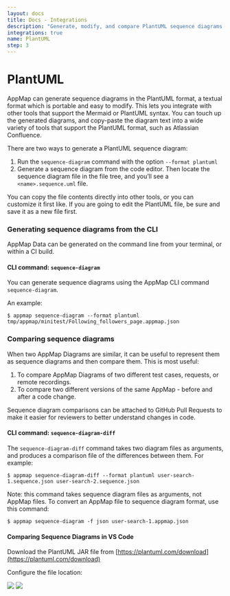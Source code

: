 ```yaml
---
layout: docs
title: Docs - Integrations
description: "Generate, modify, and compare PlantUML sequence diagrams with AppMap. Integrate with tools like Atlassian Confluence. Ideal for code changes and GitHub Pull Requests."
integrations: true
name: PlantUML
step: 3
---
```


# PlantUML

AppMap can generate sequence diagrams in the PlantUML format, a textual format which is portable and easy to modify. This lets you integrate with other tools that support the Mermaid or PlantUML syntax. You can touch up the generated diagrams, and copy-paste the diagram text into a wide variety of tools that support the PlantUML format, such as Atlassian Confluence.

There are two ways to generate a PlantUML sequence diagram:

1. Run the `sequence-diagram` command with the option `--format plantuml`
1. Generate a sequence diagram from the code editor. Then locate the sequence diagram file in the file tree, and you’ll see a `<name>.sequence.uml` file.

You can copy the file contents directly into other tools, or you can customize it first like. If you are going to edit the PlantUML file, be sure and save it as a new file first.

### Generating sequence diagrams from the CLI

AppMap Data can be generated on the command line from your terminal, or within a CI build.

#### CLI command: `sequence-diagram`

You can generate sequence diagrams using the AppMap CLI command `sequence-diagram`.

An example:

```
$ appmap sequence-diagram --format plantuml tmp/appmap/minitest/Following_followers_page.appmap.json
```

### Comparing sequence diagrams

When two AppMap Diagrams are similar, it can be useful to represent them as sequence diagrams and then compare them. This is most useful:

1. To compare AppMap Diagrams of two different test cases, requests, or remote recordings.
1. To compare two different versions of the same AppMap - before and after a code change.

Sequence diagram comparisons can be attached to GitHub Pull Requests to make it easier for reviewers to better understand changes in code.

#### CLI command: `sequence-diagram-diff`

The `sequence-diagram-diff` command takes two diagram files as arguments, and produces a comparison file of the differences between them. For example: 

```
$ appmap sequence-diagram-diff --format plantuml user-search-1.sequence.json user-search-2.sequence.json
```

Note: this command takes sequence diagram files as arguments, not AppMap files. To convert an AppMap file to sequence diagram format, use this command:

```
$ appmap sequence-diagram -f json user-search-1.appmap.json
```

#### Comparing Sequence Diagrams in VS Code 

Download the PlantUML JAR file from [https://plantuml.com/download](https://plantuml.com/download)

Configure the file location:

<img class="video-screenshot" src="/assets/img/sequence-diagrams/plant-uml-location.png"/> 

<img class="video-screenshot" src="/assets/img/sequence-diagrams/compare.png"/> 
